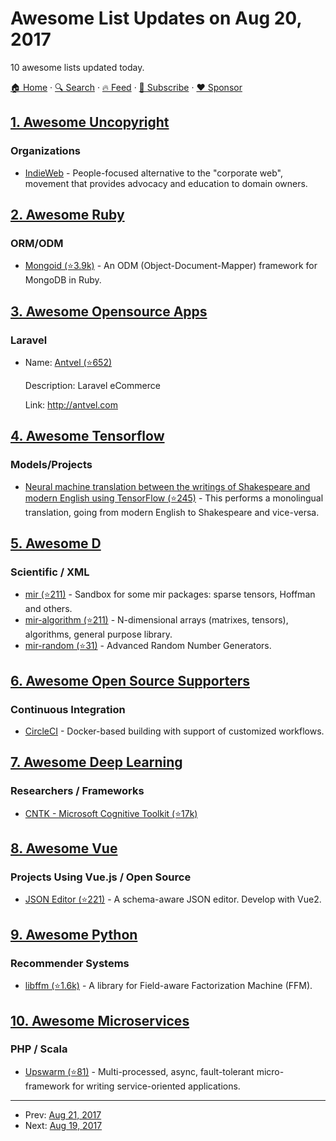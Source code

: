 # Awesome List Updates on Aug 20, 2017

10 awesome lists updated today.

[🏠 Home](/README.md) · [🔍 Search](https://www.trackawesomelist.com/search/) · [🔥 Feed](https://www.trackawesomelist.com/rss.xml) · [📮 Subscribe](https://trackawesomelist.us17.list-manage.com/subscribe?u=d2f0117aa829c83a63ec63c2f&id=36a103854c) · [❤️  Sponsor](https://github.com/sponsors/theowenyoung)



## [1. Awesome Uncopyright](/content/johnjago/awesome-uncopyright/README.md)

### Organizations

*   [IndieWeb](https://indieweb.org/IndieWebCamp:Copyrights) - People-focused alternative to the "corporate web", movement that provides advocacy and education to domain owners.

## [2. Awesome Ruby](/content/markets/awesome-ruby/README.md)

### ORM/ODM

*   [Mongoid (⭐3.9k)](https://github.com/mongodb/mongoid) - An ODM (Object-Document-Mapper) framework for MongoDB in Ruby.

## [3. Awesome Opensource Apps](/content/unicodeveloper/awesome-opensource-apps/README.md)

### Laravel

- Name: [Antvel (⭐652)](https://github.com/ant-vel/App)

  Description: Laravel eCommerce

  Link: <http://antvel.com>



## [4. Awesome Tensorflow](/content/jtoy/awesome-tensorflow/README.md)

### Models/Projects

*   [Neural machine translation between the writings of Shakespeare and modern English using TensorFlow (⭐245)](https://github.com/tokestermw/tensorflow-shakespeare) - This performs a monolingual translation, going from modern English to Shakespeare and vice-versa.

## [5. Awesome D](/content/dlang-community/awesome-d/README.md)

### Scientific / XML

*   [mir (⭐211)](https://github.com/libmir/mir) -  Sandbox for some mir packages: sparse tensors, Hoffman and others.
*   [mir-algorithm (⭐211)](https://github.com/libmir/mir) - N-dimensional arrays (matrixes, tensors), algorithms, general purpose library.
*   [mir-random (⭐31)](https://github.com/libmir/mir-random) -  Advanced Random Number Generators.

## [6. Awesome Open Source Supporters](/content/zachflower/awesome-open-source-supporters/README.md)

### Continuous Integration

*   [CircleCI](https://circleci.com/) - Docker-based building with support of customized workflows.

## [7. Awesome Deep Learning](/content/ChristosChristofidis/awesome-deep-learning/README.md)

### Researchers / Frameworks

*   [CNTK - Microsoft Cognitive Toolkit (⭐17k)](https://github.com/Microsoft/CNTK)

## [8. Awesome Vue](/content/vuejs/awesome-vue/README.md)

### Projects Using Vue.js / Open Source

*   [JSON Editor (⭐221)](https://github.com/tangram-js/json-editor) - A schema-aware JSON editor. Develop with Vue2.

## [9. Awesome Python](/content/vinta/awesome-python/README.md)

### Recommender Systems

*   [libffm (⭐1.6k)](https://github.com/guestwalk/libffm) - A library for Field-aware Factorization Machine (FFM).

## [10. Awesome Microservices](/content/mfornos/awesome-microservices/README.md)

### PHP / Scala

*   [Upswarm (⭐81)](https://github.com/Zizaco/upswarm) - Multi-processed, async, fault-tolerant micro-framework for writing service-oriented applications.

---

- Prev: [Aug 21, 2017](/content/2017/08/21/README.md)
- Next: [Aug 19, 2017](/content/2017/08/19/README.md)
